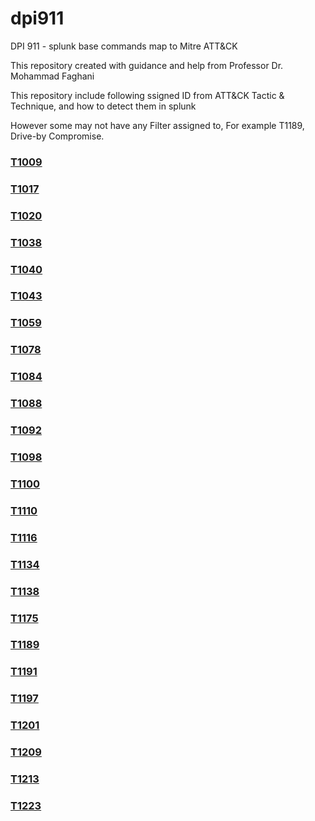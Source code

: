# dpi911
DPI 911 - splunk base commands map to Mitre ATT&amp;CK

This repository created with guidance and help from Professor Dr. Mohammad Faghani

This repository include following ssigned ID from ATT&CK Tactic & Technique, and how to detect them in splunk

However some may not have any Filter assigned to, For example T1189, Drive-by Compromise.

### [T1009](https://github.com/avaplex/dpi911/blob/master/T1009.md)
### [T1017](https://github.com/avaplex/dpi911/blob/master/T1017.md)
### [T1020](https://github.com/avaplex/dpi911/blob/master/T1020.md)
### [T1038](https://github.com/avaplex/dpi911/blob/master/T1038.md)
### [T1040](https://github.com/avaplex/dpi911/blob/master/T1040.md)
### [T1043](https://github.com/avaplex/dpi911/blob/master/T1043.md)
### [T1059](https://github.com/avaplex/dpi911/blob/master/T1059.md)
### [T1078](https://github.com/avaplex/dpi911/blob/master/T1078.md)
### [T1084](https://github.com/avaplex/dpi911/blob/master/T1084.md)
### [T1088](https://github.com/avaplex/dpi911/blob/master/T1088.md)
### [T1092](https://github.com/avaplex/dpi911/blob/master/T1092.md)
### [T1098](https://github.com/avaplex/dpi911/blob/master/T1098.md)
### [T1100](https://github.com/avaplex/dpi911/blob/master/T1100.md)
### [T1110](https://github.com/avaplex/dpi911/blob/master/T1110.md)
### [T1116](https://github.com/avaplex/dpi911/blob/master/T1116.md)
### [T1134](https://github.com/avaplex/dpi911/blob/master/T1134.md)
### [T1138](https://github.com/avaplex/dpi911/blob/master/T1138.md)
### [T1175](https://github.com/avaplex/dpi911/blob/master/T1175.md)
### [T1189](https://github.com/avaplex/dpi911/blob/master/T1189.md)
### [T1191](https://github.com/avaplex/dpi911/blob/master/T1191.md)
### [T1197](https://github.com/avaplex/dpi911/blob/master/T1197.md)
### [T1201](https://github.com/avaplex/dpi911/blob/master/T1201.md)
### [T1209](https://github.com/avaplex/dpi911/blob/master/T1209.md)
### [T1213](https://github.com/avaplex/dpi911/blob/master/T1213.md)
### [T1223](https://github.com/avaplex/dpi911/blob/master/T1223.md)
